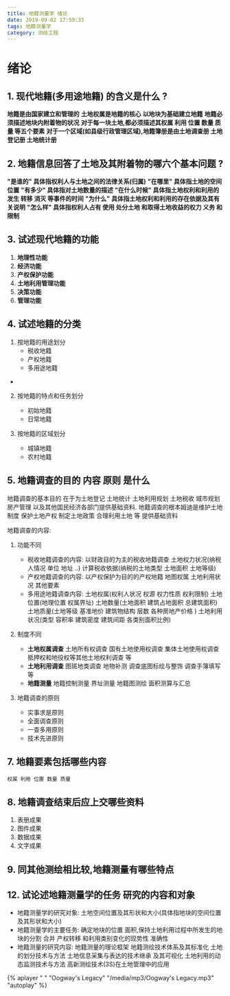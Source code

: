 ```yaml
---
title: 地籍测量学 绪论
date: 2019-09-02 17:59:33
tags: 地籍测量学
category: 测绘工程
---
```


# 绪论

## 1. 现代地籍(多用途地籍) 的含义是什么 ?
 
 **地籍是由国家建立和管理的**
 **土地权属是地籍的核心**
 **以地块为基础建立地籍**
 **地籍必须描述地块内附着物的状况**
 **对于每一块土地,都必须描述其权属 利用 位置 数量 质量 等五个要素**
 **对于一个区域(如县级行政管理区域),地籍簿册是由土地调查册 土地登记册 土地统计册**

## 2. 地籍信息回答了土地及其附着物的哪六个基本问题 ?

**"是谁的"  具体指权利人与土地之间的法律关系(归属)**
**"在哪里"  具体指土地的空间位置**
**"有多少"  具体指对土地数量的描述**
**"在什么时候" 具体指土地权利和利用的发生 转移 消灭 等事件的时间**
**"为什么"  具体指土地权利和利用的存在依据及其有关说明**
**"怎么样"  具体指权利人占有 使用 处分土地 和取得土地收益的权力 义务 和限制**

## 3. 试述现代地籍的功能
1. **地理性功能**
2. **经济功能**
3. **产权保护功能**
4. **土地利用管理功能**
5. **决策功能**
6. **管理功能**

## 4. 试述地籍的分类
 
 1. 按地籍的用途划分
    - 税收地籍
    - 产权地籍
    - 多用途地籍
- 

 2. 按地籍的特点和任务划分
    - 初始地籍
    - 日常地籍

 3. 按地籍的区域划分
    - 城镇地籍
    - 农村地籍

   


## 5. 地籍调查的目的 内容 原则 是什么
地籍调查的基本目的 在于为土地登记 土地统计 土地利用规划 土地税收 城市规划 房产管理 以及其他国民经济各部门提供基础资料.
地籍调查的根本姆迪是维护土地制度 保护土地产权 制定土地政策 合理利用土地 等 提供基础资料 

地籍调查的内容:
1. 功能不同
    - 税收地籍调查的内容: 以财政目的为主的税收地籍调查  土地权力状况(纳税人情况 单位 地址 ..)  计算税收依据(纳税的土地类型 土地面积 土地等级)
    - 产权地籍调查的内容: 以产权保护为目的的产权地籍 地图权属 土地利用状况 其他要素 
    - 多用途地籍调查内容: 土地权属(权利人状况 权源 权力性质 权利限制) 土地位置(地理位置 权属界址) 土地数量(土地面积 建筑占地面积 总建筑面积) 土地质量(土地等级 基准地价 建筑物结构 层数 各种房地产价格 ) 土地利用状况(类型 容积率 建筑密度 建筑间距 各类别面积比例)


2. 制度不同
   - **土地权属调查**  土地所有权调查 国有土地使用权调查 集体土地使用权调查 抵押权和地役权等其他土地权利调查 等
   - **土地利用调查**  图斑地类调查 地物补测 调查底图标绘与整饰 调查手簿填写 等
   - **地籍测量**   地籍控制测量 界址测量 地籍图测绘 面积测算与汇总

3. 地籍调查的原则
   - 实事求是原则
   - 全面调查原则
   - 一查多用原则
   - 技术先进原则 


## 7. 地籍要素包括哪些内容
    权属 利用 位置 数量 质量

## 8. 地籍调查结束后应上交哪些资料
1. 表册成果
2. 图件成果
3. 数据成果
4. 文字成果

## 9. 同其他测绘相比较,地籍测量有哪些特点


## 12. 试论述地籍测量学的任务 研究的内容和对象
- 地籍测量学的研究对象:
    土地空间位置及其形状和大小(具体指地块的空间位置及其形状和大小)
- 地籍测量学的主要任务:
    确定地块的位置 面积,保持土地利用过程中所发生的地块的分割 合并 产权转移 和利用类别变化的现势性 准确性
- 地籍测量的研究内容:
    地籍测量的理论框架 地籍测绘技术体系及其标准化 土地的划分技术与方法 土地信息采集与表达的技术继承 及其可视化 土地利用的动态监测技术与方法 高新测绘技术(3S)在土地管理中的应用    



{% aplayer " " "Oogway's Legacy"
 "/media/mp3/Oogway's Legacy.mp3" "autoplay" %}